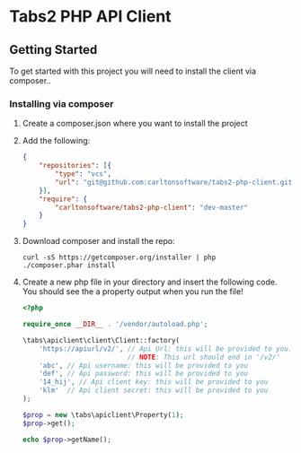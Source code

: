Tabs2 PHP API Client
===========

## Getting Started
To get started with this project you will need to install the client via composer..

### Installing via composer
1. Create a composer.json where you want to install the project
2. Add the following:

    ```json
    {
        "repositories": [{
            "type": "vcs",
            "url": "git@github.com:carltonsoftware/tabs2-php-client.git"
        }],
        "require": {
            "carltonsoftware/tabs2-php-client": "dev-master"
        }
    }
    ```

3. Download composer and install the repo:

    ```
    curl -sS https://getcomposer.org/installer | php
    ./composer.phar install
    ```
    
4. Create a new php file in your directory and insert the following code.  You should see the a property output when you run the file!

    ```php
    <?php

    require_once __DIR__ . '/vendor/autoload.php';

    \tabs\apiclient\client\Client::factory(
        'https://apiurl/v2/', // Api Url: this will be provided to you.
                              // NOTE: This url should end in '/v2/'
        'abc', // Api username: this will be provided to you
        'def', // Api password: this will be provided to you
        '14_hij', // Api client key: this will be provided to you
        'klm'  // Api client secret: this will be provided to you
    );

    $prop = new \tabs\apiclient\Property(1);
    $prop->get();

    echo $prop->getName();
    ```
